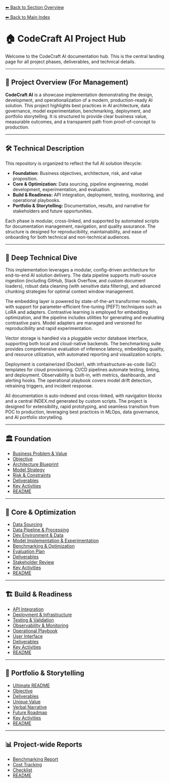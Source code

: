 [⬅ Back to Section Overview](README.md)

[⬅ Back to Main Index](../INDEX.md)

# 🏠 CodeCraft AI Project Hub

Welcome to the CodeCraft AI documentation hub. This is the central landing page for all project phases, deliverables, and technical details.

---

## 🚀 Project Overview (For Management)

**CodeCraft AI** is a showcase implementation demonstrating the design, development, and operationalization of a modern, production-ready AI solution.
This project highlights best practices in AI architecture, data governance, model experimentation, benchmarking, deployment, and portfolio storytelling.
It is structured to provide clear business value, measurable outcomes, and a transparent path from proof-of-concept to production.

---

## 🛠️ Technical Description

This repository is organized to reflect the full AI solution lifecycle:
- **Foundation:** Business objectives, architecture, risk, and value proposition.
- **Core & Optimization:** Data sourcing, pipeline engineering, model development, experimentation, and evaluation.
- **Build & Readiness:** API integration, deployment, testing, monitoring, and operational playbooks.
- **Portfolio & Storytelling:** Documentation, results, and narrative for stakeholders and future opportunities.

Each phase is modular, cross-linked, and supported by automated scripts for documentation management, navigation, and quality assurance.
The structure is designed for reproducibility, maintainability, and ease of onboarding for both technical and non-technical audiences.

---

## 🤖 Deep Technical Dive

This implementation leverages a modular, config-driven architecture for end-to-end AI solution delivery. The data pipeline supports multi-source ingestion (including GitHub, Stack Overflow, and custom document loaders), robust data cleaning (with sensitive data filtering), and advanced chunking strategies for optimal context window management.

The embedding layer is powered by state-of-the-art transformer models, with support for parameter-efficient fine-tuning (PEFT) techniques such as LoRA and adapters. Contrastive learning is employed for embedding optimization, and the pipeline includes utilities for generating and evaluating contrastive pairs. Model adapters are managed and versioned for reproducibility and rapid experimentation.

Vector storage is handled via a pluggable vector database interface, supporting both local and cloud-native backends. The benchmarking suite provides comprehensive evaluation of inference latency, embedding quality, and resource utilization, with automated reporting and visualization scripts.

Deployment is containerized (Docker), with infrastructure-as-code (IaC) templates for cloud provisioning. CI/CD pipelines automate testing, linting, and deployment. Observability is built-in, with metrics, dashboards, and alerting hooks. The operational playbook covers model drift detection, retraining triggers, and incident response.

All documentation is auto-indexed and cross-linked, with navigation blocks and a central INDEX.md generated by custom scripts. The project is designed for extensibility, rapid prototyping, and seamless transition from POC to production, leveraging best practices in MLOps, data governance, and AI portfolio storytelling.

---

## 🏛️ Foundation

- [Business Problem & Value](foundation/Business_Problem_Value.md)
- [Objective](foundation/Objective.md)
- [Architecture Blueprint](foundation/Architecture_Blueprint.md)
- [Model Strategy](foundation/Model_Strategy.md)
- [Risk & Constraints](foundation/Risk_Constraints.md)
- [Deliverables](foundation/Deliverables.md)
- [Key Activities](foundation/Key_Activities.md)
- [README](foundation/README.md)

---

## 🧠 Core & Optimization

- [Data Sourcing](core/Data_Sourcing.md)
- [Data Pipeline & Processing](core/Data_Pipeline_Processing.md)
- [Dev Environment & Data](core/Dev_Environment_Data.md)
- [Model Implementation & Experimentation](core/Model_Implementation_Experimentation.md)
- [Benchmarking & Optimization](core/Benchmarking_Optimization.md)
- [Evaluation Plan](core/Evaluation_Plan.md)
- [Deliverables](core/Deliverables.md)
- [Stakeholder Review](core/Stakeholder_Review.md)
- [Key Activities](core/Key_Activities.md)
- [README](core/README.md)

---

## 🏗️ Build & Readiness

- [API Integration](build/API_Integration.md)
- [Deployment & Infrastructure](build/Deployment_Infrastructure.md)
- [Testing & Validation](build/Testing_Validation.md)
- [Observability & Monitoring](build/Observability_Monitoring.md)
- [Operational Playbook](build/Operational_Playbook.md)
- [User Interface](build/User_Interface.md)
- [Deliverables](build/Deliverables.md)
- [Key Activities](build/Key_Activities.md)
- [README](build/README.md)

---

## 🚀 Portfolio & Storytelling

- [Ultimate README](portfolio/Ultimate_README.md)
- [Objective](portfolio/Objective.md)
- [Deliverables](portfolio/Deliverables.md)
- [Unique Value](portfolio/Unique_Value.md)
- [Verbal Narrative](portfolio/Verbal_Narrative.md)
- [Future Roadmap](portfolio/Future_Roadmap.md)
- [Key Activities](portfolio/Key_Activities.md)
- [README](portfolio/README.md)

---

## 📊 Project-wide Reports

- [Benchmarking Report](BENCHMARKING.md)
- [Cost Tracking](COST_TRACKING.md)
- [Checklist](checklist.md)
- [README](readme.md)
